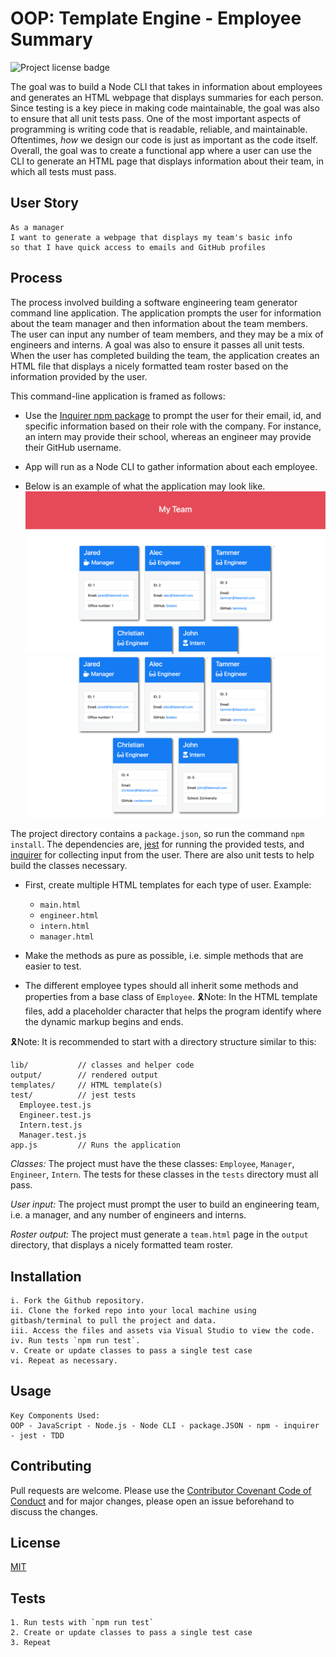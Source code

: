 # OOP: Template Engine - Employee Summary
![Project license badge](https://img.shields.io/badge/license-MIT-brightgreen)

The goal was to build a Node CLI that takes in information about employees and generates an HTML webpage that displays summaries for each person. Since testing is a key piece in making code maintainable, the goal was also to ensure that all unit tests pass. One of the most important aspects of programming is writing code that is readable, reliable, and maintainable. Oftentimes, *how* we design our code is just as important as the code itself. Overall, the goal was to create a functional app where a user can use the CLI to generate an HTML page that displays information about their team, in which all tests must pass.

## User Story
```
As a manager
I want to generate a webpage that displays my team's basic info
so that I have quick access to emails and GitHub profiles
```

## Process
The process involved building a software engineering team generator command line application. The application prompts the user for information about the team manager and then information about the team members. The user can input any number of team members, and they may be a mix of engineers and interns. A goal was also to ensure it passes all unit tests. When the user has completed building the team, the application creates an HTML file that displays a nicely formatted team roster based on the information provided by the user. 

This command-line application is framed as follows:

* Use the [Inquirer npm package](https://github.com/SBoudrias/Inquirer.js/) to prompt the user for their email, id, and specific information based on their role with the company. For instance, an intern may provide their school, whereas an engineer may provide their GitHub username.

* App will run as a Node CLI to gather information about each employee.

* Below is an example of what the application may look like. 
![Employee Summary 1](./Assets/10-OOP-homework-demo-1.png)
![Employee Summary 2](./Assets/10-OOP-homework-demo-2.png)

The project directory contains a `package.json`, so run the command `npm install`.
The dependencies are, [jest](https://jestjs.io/) for running the provided tests, and [inquirer](https://www.npmjs.com/package/inquirer) for collecting input from the user.
There are also unit tests to help build the classes necessary.

* First, create multiple HTML templates for each type of user. Example:
  * `main.html`
  * `engineer.html`
  * `intern.html`
  * `manager.html`

* Make the methods as pure as possible, i.e. simple methods that are easier to test.
* The different employee types should all inherit some methods and properties from a base class of `Employee`.
🎗Note: In the HTML template files, add a placeholder character that helps the program identify where the dynamic markup begins and ends.

🎗Note: It is recommended to start with a directory structure similar to this:

```
lib/           // classes and helper code
output/        // rendered output
templates/     // HTML template(s)
test/          // jest tests
  Employee.test.js
  Engineer.test.js
  Intern.test.js
  Manager.test.js
app.js         // Runs the application
```

*Classes:* The project must have the these classes: `Employee`, `Manager`, `Engineer`,
`Intern`. The tests for these classes in the `tests` directory must all pass.

*User input:* The project must prompt the user to build an engineering team, i.e. a manager, and any number of engineers and interns.

*Roster output:* The project must generate a `team.html` page in the `output` directory, that displays a nicely formatted team roster. 

## Installation
```
i. Fork the Github repository.
ii. Clone the forked repo into your local machine using gitbash/terminal to pull the project and data.
iii. Access the files and assets via Visual Studio to view the code.  
iv. Run tests `npm run test`.
v. Create or update classes to pass a single test case
vi. Repeat as necessary.

```

## Usage
```
Key Components Used:
OOP - JavaScript - Node.js - Node CLI - package.JSON - npm - inquirer - jest - TDD
```

## Contributing
Pull requests are welcome. Please use the [Contributor Covenant Code of Conduct](https://www.contributor-covenant.org/version/2/0/code_of_conduct/code_of_conduct.md) and for major changes, please open an issue beforehand to discuss the changes.

## License
[MIT](https://choosealicense.com/licenses/mit/)

## Tests
```
1. Run tests with `npm run test`
2. Create or update classes to pass a single test case
3. Repeat
```